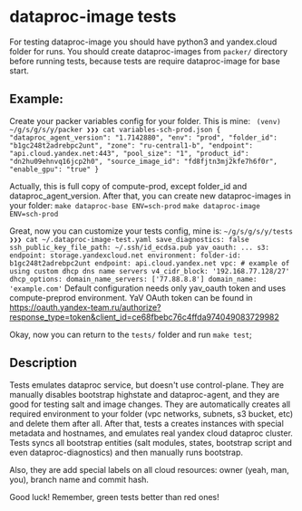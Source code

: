 # dataproc-image tests
For testing dataproc-image you should have python3 and yandex.cloud folder for runs.
You should create dataproc-images from `packer/` directory before running tests, because tests are require dataproc-image for base start.

## Example:
Create your packer variables config for your folder. This is mine:
`
(venv) ~/g/s/g/s/y/packer ❯❯❯ cat variables-sch-prod.json
{
    "dataproc_agent_version": "1.7142880",
    "env": "prod",
    "folder_id": "b1gc248t2adrebpc2unt",
    "zone": "ru-central1-b",
    "endpoint": "api.cloud.yandex.net:443",
    "pool_size": "1",
    "product_id": "dn2hu09ehnvq16jcp2h0",
    "source_image_id": "fd8fjtn3mj2kfe7h6f0r",
    "enable_gpu": "true"
}`

Actually, this is full copy of compute-prod, except folder_id  and dataproc_agent_version.
After that, you can create new dataproc-images in your folder:
`make dataproc-base ENV=sch-prod`
`make dataproc-image ENV=sch-prod`

Great, now you can customize your tests config, mine is:
`
~/g/s/g/s/y/tests ❯❯❯ cat ~/.dataproc-image-test.yaml
save_diagnostics: false
ssh_public_key_file_path: ~/.ssh/id_ecdsa.pub
yav_oauth: ...
s3:
  endpoint: storage.yandexcloud.net
environment:
  folder-id: b1gc248t2adrebpc2unt
  endpoint: api.cloud.yandex.net
vpc: # example of using custom dhcp dns name servers
  v4_cidr_block: '192.168.77.128/27'
  dhcp_options:
    domain_name_servers: ['77.88.8.8']
    domain_name: 'example.com'
`
Default configuration needs only yav_oauth token and uses compute-preprod environment.
YaV OAuth token can be found in https://oauth.yandex-team.ru/authorize?response_type=token&client_id=ce68fbebc76c4ffda974049083729982

Okay, now you can return to the `tests/` folder and run `make test`;

## Description
Tests emulates dataproc service, but doesn't use control-plane. They are manually disables bootstrap highstate and dataproc-agent, and they are good for testing salt and image changes.
They are automatically creates all required environment to your folder (vpc networks, subnets, s3 bucket, etc) and delete them after all.
After that, tests a creates instances with special metadata and hostnames, and emulates real yandex cloud dataproc cluster.
Tests syncs all bootstrap entities (salt modules, states, bootstrap script and even dataproc-diagnostics) and then manually runs bootstrap.

Also, they are add special labels on all cloud resources: owner (yeah, man, you), branch name and commit hash.

Good luck! Remember, green tests better than red ones!
